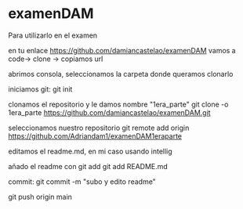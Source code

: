 # examenDAM
Para utilizarlo en el examen

en tu enlace https://github.com/damiancastelao/examenDAM vamos a code-> clone -> copiamos url

abrimos consola, seleccionamos la carpeta donde queramos clonarlo

iniciamos git:
git init

clonamos el repositorio y le damos nombre "1era_parte"
git clone -o 1era_parte https://github.com/damiancastelao/examenDAM.git

seleccionamos nuestro repositorio
git remote add origin https://github.com/Adriandam1/examenDAM1eraparte

editamos el readme.md, en mi caso usando intellig

añado el readme con git add
git add README.md

commit:
git commit -m "subo y edito readme"

git push origin main
